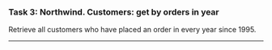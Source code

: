 ### Task 3: Northwind. Customers: get by orders in year
Retrieve all customers who have placed an order in every year since 1995.
***
